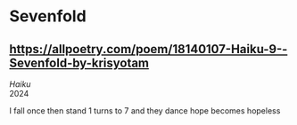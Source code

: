 # Sevenfold
## https://allpoetry.com/poem/18140107-Haiku-9--Sevenfold-by-krisyotam
_Haiku_  
2024

I fall once then stand
1 turns to 7 and they dance
hope becomes hopeless
